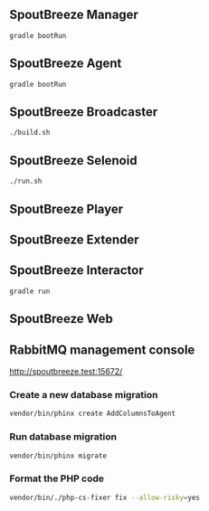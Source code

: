 ## SpoutBreeze Manager

```
gradle bootRun
```

## SpoutBreeze Agent
```
gradle bootRun
```

## SpoutBreeze Broadcaster
```
./build.sh
```

## SpoutBreeze Selenoid

```
./run.sh
```

## SpoutBreeze Player

## SpoutBreeze Extender

## SpoutBreeze Interactor
```
gradle run
```

## SpoutBreeze Web

## RabbitMQ management console

http://spoutbreeze.test:15672/

### Create a new database migration
```bash
vendor/bin/phinx create AddColumnsToAgent
```

### Run database migration
```bash
vendor/bin/phinx migrate
```

### Format the PHP code
```bash
vendor/bin/./php-cs-fixer fix --allow-risky=yes
```

